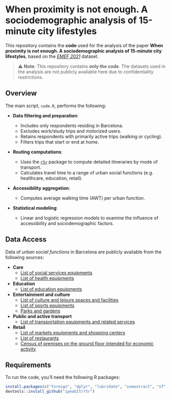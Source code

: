 # When proximity is not enough. A sociodemographic analysis of 15-minute city lifestyles

This repository contains the **code** used for the analysis of the paper **When proximity is not enough. A sociodemographic analysis of 15-minute city lifestyles**, based on the [*EMEF 2021*](https://www.institutmetropoli.cat/es/encuestas/encuestas-de-movilidad/#1447843451840-2-0) dataset.

> ⚠️ **Note**: This repository contains **only the code**. The datasets used in the analysis are not publicly available here due to confidentiality restrictions.

## Overview

The main script, `code.R`, performs the following:

- **Data filtering and preparation**:  
  - Includes only respondents residing in Barcelona.  
  - Excludes work/study trips and motorized users.  
  - Retains respondents with primarily active trips (walking or cycling).  
  - Filters trips that start or end at home.

- **Routing computations**:  
  - Uses the [`r5r`](https://github.com/ipeaGIT/r5r) package to compute detailed itineraries by mode of transport.  
  - Calculates travel time to a range of urban social functions (e.g. healthcare, education, retail).

- **Accessibility aggregation**:  
  - Computes average walking time (AWT) per urban function.  

- **Statistical modeling**:  
  - Linear and logistic regression models to examine the influence of accessibility and sociodemographic factors.
 
## Data Access

Data of *urban social functions* in Barcelona are publicly available from the following sources:
- **Care**
  - [List of social services equipments](https://opendata-ajuntament.barcelona.cat/data/dataset/ff8b356e-efe8-42dc-96c9-503c4ce24fdc/resource/0b5187e2-5868-4edf-a432-a10bce935c5e/download)
  - [List of health equipments](https://opendata-ajuntament.barcelona.cat/data/dataset/9c3035c3-2a5f-4fc0-8162-c20563ae5375/resource/2bf62aa3-63c8-4177-b57a-e32a8c7eb275/download) 
- **Education**
  - [List of education equipments](https://opendata-ajuntament.barcelona.cat/data/dataset/f36b60f2-9541-4d08-b0f9-b0a9313fab3d/resource/29d9ff10-6892-4f16-9012-d5c4997857e7/download)
- **Entertainment and culture**
  - [List of culture and leisure spaces and facilities](https://opendata-ajuntament.barcelona.cat/data/dataset/58e3a2f5-53fb-42b4-9836-d6bc43e66a98/resource/f3721b17-bf9e-4bdd-853c-cb6200e1b442/download)
  - [List of sports equipments](https://opendata-ajuntament.barcelona.cat/data/dataset/13cbdd2a-fbb8-406f-a0f1-8e7f3d52103b/resource/6409e71a-6c79-4d21-9c14-373dbd01f26d/download)
  - [Parks and gardens](https://opendata-ajuntament.barcelona.cat/data/dataset/5d43ed16-f93a-442f-8853-4bf2191b2d39/resource/b64d32a8-aea5-47a8-9826-479b211f5d46/download)
- **Public and active transport**
  - [List of transportation equipments and related services](https://opendata-ajuntament.barcelona.cat/data/dataset/d55f001a-d105-4095-84db-fa69514b84ba/resource/dd70f3f8-7abf-4f0a-934c-e2570e53e9cb/download)
- **Retail**
  - [List of markets equipments and shopping centers](https://opendata-ajuntament.barcelona.cat/data/dataset/3dc277bf-ff89-4b49-8f29-48a1122bb813/resource/2e123ea9-1819-46cf-a545-be61151fa97d/download)
  - [List of restaurants](https://opendata-ajuntament.barcelona.cat/data/dataset/b4d2cc2f-67dc-481a-a7cb-1999fd0d5740/resource/bce0486e-370e-4a72-903f-024ba8902ae1/download)
  - [Census of premises on the ground floor intended for economic activity](https://opendata-ajuntament.barcelona.cat/data/dataset/fe177673-0f83-42e7-b35a-ddea901be8bc/resource/99764d55-b1be-4281-b822-4277442cc721/download/220930_censcomercialbcn_opendata_2022_v10_mod.csv)

## Requirements

To run the code, you’ll need the following R packages:

```r
install.packages(c("foreign", "dplyr", "lubridate", "osmextract", "sf", "data.table", "mgcv"))
devtools::install_github("ipeaGIT/r5r")
